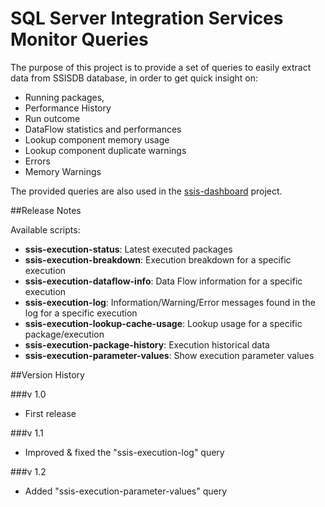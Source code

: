SQL Server Integration Services Monitor Queries
===============================================

The purpose of this project is to provide a set of queries to easily extract data from SSISDB database, in order to get quick insight on:

* Running packages, 
* Performance History
* Run outcome
* DataFlow statistics and performances
* Lookup component memory usage
* Lookup component duplicate warnings
* Errors
* Memory Warnings

The provided queries are also used in the [ssis-dashboard](https://github.com/yorek/ssis-dashboard) project.
 
##Release Notes

Available scripts:

* **ssis-execution-status**: Latest executed packages
* **ssis-execution-breakdown**: Execution breakdown for a specific execution
* **ssis-execution-dataflow-info**: Data Flow information for a specific execution
* **ssis-execution-log**: Information/Warning/Error messages found in the log for a specific execution
* **ssis-execution-lookup-cache-usage**: Lookup usage for a specific package/execution
* **ssis-execution-package-history**: Execution historical data 
* **ssis-execution-parameter-values**: Show execution parameter values

##Version History

###v 1.0 

* First release 

###v 1.1

* Improved & fixed the "ssis-execution-log" query
 
###v 1.2

* Added "ssis-execution-parameter-values" query


